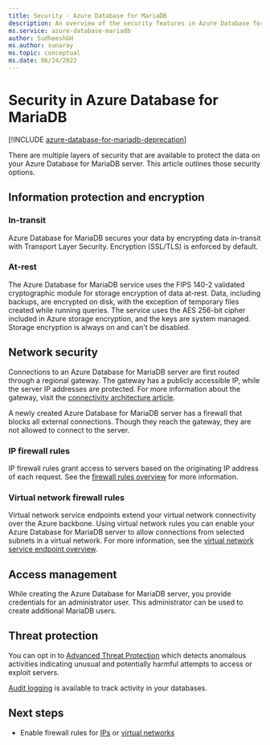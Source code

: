 ```yaml
---
title: Security - Azure Database for MariaDB
description: An overview of the security features in Azure Database for MariaDB.
ms.service: azure-database-mariadb
author: SudheeshGH
ms.author: sunaray
ms.topic: conceptual
ms.date: 06/24/2022
---
```


# Security in Azure Database for MariaDB

[!INCLUDE [azure-database-for-mariadb-deprecation](includes/azure-database-for-mariadb-deprecation.md)]

There are multiple layers of security that are available to protect the data on your Azure Database for MariaDB server. This article outlines those security options.

## Information protection and encryption

### In-transit

Azure Database for MariaDB secures your data by encrypting data in-transit with Transport Layer Security. Encryption (SSL/TLS) is enforced by default.

### At-rest

The Azure Database for MariaDB service uses the FIPS 140-2 validated cryptographic module for storage encryption of data at-rest. Data, including backups, are encrypted on disk, with the exception of temporary files created while running queries. The service uses the AES 256-bit cipher included in Azure storage encryption, and the keys are system managed. Storage encryption is always on and can't be disabled.

## Network security

Connections to an Azure Database for MariaDB server are first routed through a regional gateway. The gateway has a publicly accessible IP, while the server IP addresses are protected. For more information about the gateway, visit the [connectivity architecture article](concepts-connectivity-architecture.md).

A newly created Azure Database for MariaDB server has a firewall that blocks all external connections. Though they reach the gateway, they are not allowed to connect to the server.

### IP firewall rules

IP firewall rules grant access to servers based on the originating IP address of each request. See the [firewall rules overview](concepts-firewall-rules.md) for more information.

### Virtual network firewall rules

Virtual network service endpoints extend your virtual network connectivity over the Azure backbone. Using virtual network rules you can enable your Azure Database for MariaDB server to allow connections from selected subnets in a virtual network. For more information, see the [virtual network service endpoint overview](concepts-data-access-security-vnet.md).

## Access management

While creating the Azure Database for MariaDB server, you provide credentials for an administrator user. This administrator can be used to create additional MariaDB users.

## Threat protection

You can opt in to [Advanced Threat Protection](/azure/security-center/defender-for-databases-introduction) which detects anomalous activities indicating unusual and potentially harmful attempts to access or exploit servers.

[Audit logging](concepts-audit-logs.md) is available to track activity in your databases.

## Next steps

- Enable firewall rules for [IPs](concepts-firewall-rules.md) or [virtual networks](concepts-data-access-security-vnet.md)
